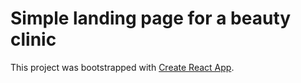 # Simple landing page for a beauty clinic

This project was bootstrapped with [Create React App](https://github.com/facebook/create-react-app).
